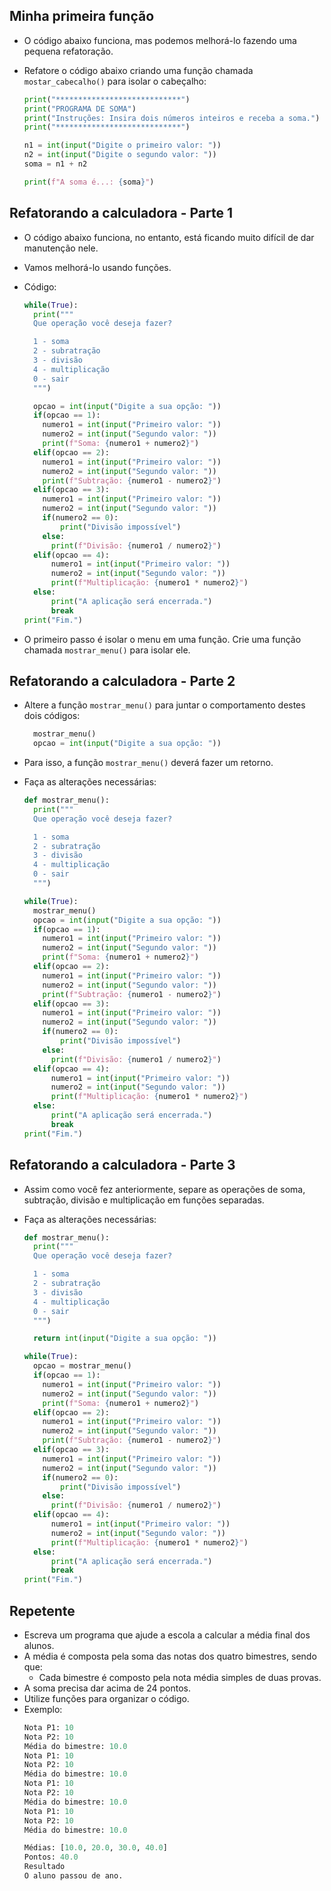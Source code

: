 ## Minha primeira função

- O código abaixo funciona, mas podemos melhorá-lo fazendo uma pequena refatoração.
- Refatore o código abaixo criando uma função chamada `mostar_cabecalho()` para isolar o cabeçalho:

  ```python
  print("****************************")
  print("PROGRAMA DE SOMA")
  print("Instruções: Insira dois números inteiros e receba a soma.")
  print("****************************")

  n1 = int(input("Digite o primeiro valor: "))
  n2 = int(input("Digite o segundo valor: "))
  soma = n1 + n2

  print(f"A soma é...: {soma}")
  ```

## Refatorando a calculadora - Parte 1

- O código abaixo funciona, no entanto, está ficando muito difícil de dar manutenção nele.
- Vamos melhorá-lo usando funções.
- Código:

  ```python
  while(True):
    print("""
    Que operação você deseja fazer?

    1 - soma
    2 - subratração
    3 - divisão
    4 - multiplicação
    0 - sair
    """)

    opcao = int(input("Digite a sua opção: "))
    if(opcao == 1):
      numero1 = int(input("Primeiro valor: "))
      numero2 = int(input("Segundo valor: "))
      print(f"Soma: {numero1 + numero2}")
    elif(opcao == 2):
      numero1 = int(input("Primeiro valor: "))
      numero2 = int(input("Segundo valor: "))
      print(f"Subtração: {numero1 - numero2}")
    elif(opcao == 3):
      numero1 = int(input("Primeiro valor: "))
      numero2 = int(input("Segundo valor: "))
      if(numero2 == 0):
          print("Divisão impossível")
      else:
        print(f"Divisão: {numero1 / numero2}")
    elif(opcao == 4):
        numero1 = int(input("Primeiro valor: "))
        numero2 = int(input("Segundo valor: "))
        print(f"Multiplicação: {numero1 * numero2}")
    else:
        print("A aplicação será encerrada.")
        break
  print("Fim.")

  ```

- O primeiro passo é isolar o menu em uma função. Crie uma função chamada `mostrar_menu()` para isolar ele.

## Refatorando a calculadora - Parte 2

- Altere a função `mostrar_menu()` para juntar o comportamento destes dois códigos:
  ```python
    mostrar_menu()
    opcao = int(input("Digite a sua opção: "))
  ```
- Para isso, a função `mostrar_menu()` deverá fazer um retorno.
- Faça as alterações necessárias:

  ```python
  def mostrar_menu():
    print("""
    Que operação você deseja fazer?

    1 - soma
    2 - subratração
    3 - divisão
    4 - multiplicação
    0 - sair
    """)

  while(True):
    mostrar_menu()
    opcao = int(input("Digite a sua opção: "))
    if(opcao == 1):
      numero1 = int(input("Primeiro valor: "))
      numero2 = int(input("Segundo valor: "))
      print(f"Soma: {numero1 + numero2}")
    elif(opcao == 2):
      numero1 = int(input("Primeiro valor: "))
      numero2 = int(input("Segundo valor: "))
      print(f"Subtração: {numero1 - numero2}")
    elif(opcao == 3):
      numero1 = int(input("Primeiro valor: "))
      numero2 = int(input("Segundo valor: "))
      if(numero2 == 0):
          print("Divisão impossível")
      else:
        print(f"Divisão: {numero1 / numero2}")
    elif(opcao == 4):
        numero1 = int(input("Primeiro valor: "))
        numero2 = int(input("Segundo valor: "))
        print(f"Multiplicação: {numero1 * numero2}")
    else:
        print("A aplicação será encerrada.")
        break
  print("Fim.")

  ```

## Refatorando a calculadora - Parte 3

- Assim como você fez anteriormente, separe as operações de soma, subtração, divisão e multiplicação em funções separadas.
- Faça as alterações necessárias:

  ```python
  def mostrar_menu():
    print("""
    Que operação você deseja fazer?

    1 - soma
    2 - subratração
    3 - divisão
    4 - multiplicação
    0 - sair
    """)

    return int(input("Digite a sua opção: "))

  while(True):
    opcao = mostrar_menu()
    if(opcao == 1):
      numero1 = int(input("Primeiro valor: "))
      numero2 = int(input("Segundo valor: "))
      print(f"Soma: {numero1 + numero2}")
    elif(opcao == 2):
      numero1 = int(input("Primeiro valor: "))
      numero2 = int(input("Segundo valor: "))
      print(f"Subtração: {numero1 - numero2}")
    elif(opcao == 3):
      numero1 = int(input("Primeiro valor: "))
      numero2 = int(input("Segundo valor: "))
      if(numero2 == 0):
          print("Divisão impossível")
      else:
        print(f"Divisão: {numero1 / numero2}")
    elif(opcao == 4):
        numero1 = int(input("Primeiro valor: "))
        numero2 = int(input("Segundo valor: "))
        print(f"Multiplicação: {numero1 * numero2}")
    else:
        print("A aplicação será encerrada.")
        break
  print("Fim.")

  ```

## Repetente

- Escreva um programa que ajude a escola a calcular a média final dos alunos.
- A média é composta pela soma das notas dos quatro bimestres, sendo que:
  - Cada bimestre é composto pela nota média simples de duas provas.
- A soma precisa dar acima de 24 pontos.
- Utilize funções para organizar o código.
- Exemplo:
  ```python
  Nota P1: 10
  Nota P2: 10
  Média do bimestre: 10.0
  Nota P1: 10
  Nota P2: 10
  Média do bimestre: 10.0
  Nota P1: 10
  Nota P2: 10
  Média do bimestre: 10.0
  Nota P1: 10
  Nota P2: 10
  Média do bimestre: 10.0

  Médias: [10.0, 20.0, 30.0, 40.0]
  Pontos: 40.0
  Resultado
  O aluno passou de ano.
  ```
